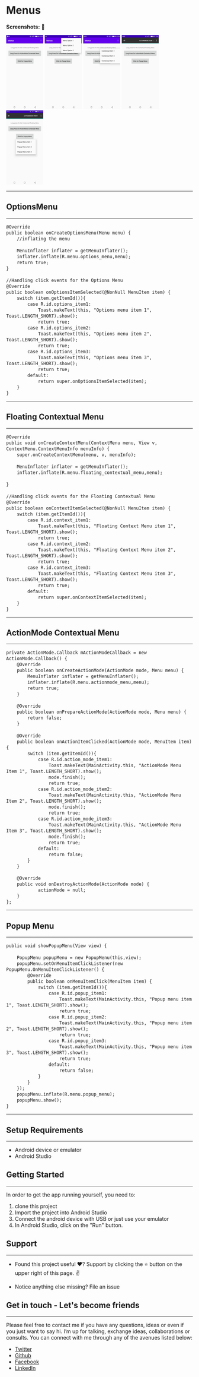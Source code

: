 # Menus


**Screenshots:**  :rocket:

<p float="left">
<img src="Screenshots/WhatsApp Image 2020-07-12 at 22.24.40.jpeg" width="100"/>
<img src="Screenshots/WhatsApp Image 2020-07-12 at 22.24.39(2).jpeg" width="100"/>
<img src="Screenshots/WhatsApp Image 2020-07-12 at 22.24.39(3).jpeg" width="100"/>
<img src="Screenshots/WhatsApp Image 2020-07-12 at 22.24.39(1).jpeg" width="100"/>
<img src="Screenshots/WhatsApp Image 2020-07-12 at 22.24.39(4).jpeg" width="100"/>
    </p>
    
----------------    
## OptionsMenu
----------------

    @Override
    public boolean onCreateOptionsMenu(Menu menu) {
        //inflating the menu

        MenuInflater inflater = getMenuInflater();
        inflater.inflate(R.menu.options_menu,menu);
        return true;
    }

    //Handling click events for the Options Menu
    @Override
    public boolean onOptionsItemSelected(@NonNull MenuItem item) {
        switch (item.getItemId()){
            case R.id.options_item1:
                Toast.makeText(this, "Options menu item 1", Toast.LENGTH_SHORT).show();
                return true;
            case R.id.options_item2:
                Toast.makeText(this, "Options menu item 2", Toast.LENGTH_SHORT).show();
                return true;
            case R.id.options_item3:
                Toast.makeText(this, "Options menu item 3", Toast.LENGTH_SHORT).show();
                return true;
            default:
                return super.onOptionsItemSelected(item);
        }
    }
    
    
----------------
## Floating Contextual Menu
----------------
 
    @Override
    public void onCreateContextMenu(ContextMenu menu, View v, ContextMenu.ContextMenuInfo menuInfo) {
        super.onCreateContextMenu(menu, v, menuInfo);

        MenuInflater inflater = getMenuInflater();
        inflater.inflate(R.menu.floating_contextual_menu,menu);

    }

    //Handling click events for the Floating Contextual Menu
    @Override
    public boolean onContextItemSelected(@NonNull MenuItem item) {
        switch (item.getItemId()){
            case R.id.context_item1:
                Toast.makeText(this, "Floating Context Menu item 1", Toast.LENGTH_SHORT).show();
                return true;
            case R.id.context_item2:
                Toast.makeText(this, "Floating Context Menu item 2", Toast.LENGTH_SHORT).show();
                return true;
            case R.id.context_item3:
                Toast.makeText(this, "Floating Context Menu item 3", Toast.LENGTH_SHORT).show();
                return true;
            default:
                return super.onContextItemSelected(item);
        }
    }
    
----------------
## ActionMode Contextual Menu
----------------
 
    private ActionMode.Callback mActionModeCallback = new ActionMode.Callback() {
        @Override
        public boolean onCreateActionMode(ActionMode mode, Menu menu) {
            MenuInflater inflater = getMenuInflater();
            inflater.inflate(R.menu.actionmode_menu,menu);
            return true;
        }

        @Override
        public boolean onPrepareActionMode(ActionMode mode, Menu menu) {
            return false;
        }

        @Override
        public boolean onActionItemClicked(ActionMode mode, MenuItem item) {
            switch (item.getItemId()){
                case R.id.action_mode_item1:
                    Toast.makeText(MainActivity.this, "ActionMode Menu Item 1", Toast.LENGTH_SHORT).show();
                    mode.finish();
                    return true;
                case R.id.action_mode_item2:
                    Toast.makeText(MainActivity.this, "ActionMode Menu Item 2", Toast.LENGTH_SHORT).show();
                    mode.finish();
                    return true;
                case R.id.action_mode_item3:
                    Toast.makeText(MainActivity.this, "ActionMode Menu Item 3", Toast.LENGTH_SHORT).show();
                    mode.finish();
                    return true;
                default:
                    return false;
            }
        }

        @Override
        public void onDestroyActionMode(ActionMode mode) {
                actionMode = null;
        }
    };
----------------
## Popup Menu
----------------

    public void showPopupMenu(View view) {

        PopupMenu popupMenu = new PopupMenu(this,view);
        popupMenu.setOnMenuItemClickListener(new PopupMenu.OnMenuItemClickListener() {
            @Override
            public boolean onMenuItemClick(MenuItem item) {
                switch (item.getItemId()){
                    case R.id.popup_item1:
                        Toast.makeText(MainActivity.this, "Popup menu item 1", Toast.LENGTH_SHORT).show();
                        return true;
                    case R.id.popup_item2:
                        Toast.makeText(MainActivity.this, "Popup menu item 2", Toast.LENGTH_SHORT).show();
                        return true;
                    case R.id.popup_item3:
                        Toast.makeText(MainActivity.this, "Popup menu item 3", Toast.LENGTH_SHORT).show();
                        return true;
                    default:
                        return false;
                }
            }
        });
        popupMenu.inflate(R.menu.popup_menu);
        popupMenu.show();
    }

----------------
## Setup Requirements
----------------

- Android device or emulator
- Android Studio

## Getting Started
----------------

In order to get the app running yourself, you need to:

1.  clone this project
2.  Import the project into Android Studio
3.  Connect the android device with USB or just use your emulator
4.  In Android Studio, click on the "Run" button.


## Support
--------

- Found this project useful ❤️? Support by clicking the ⭐️ button on the upper right of this page. ✌️

- Notice anything else missing? File an issue 

## Get in touch - Let's become friends
-----------------------------------

Please feel free to contact me if you have any questions, ideas or even if you just want to say hi. I’m up for talking, exchange ideas, collaborations or consults. You can connect with me through any of the avenues listed below:
- [Twitter](https://twitter.com/_joelkanyi)
- [Github](https://github.com/JoelKanyi)
- [Facebook](https://www.facebook.com/joel.kanyi.71)
- [LinkedIn](https://www.linkedin.com/in/joel-kanyi-037270174/) 
